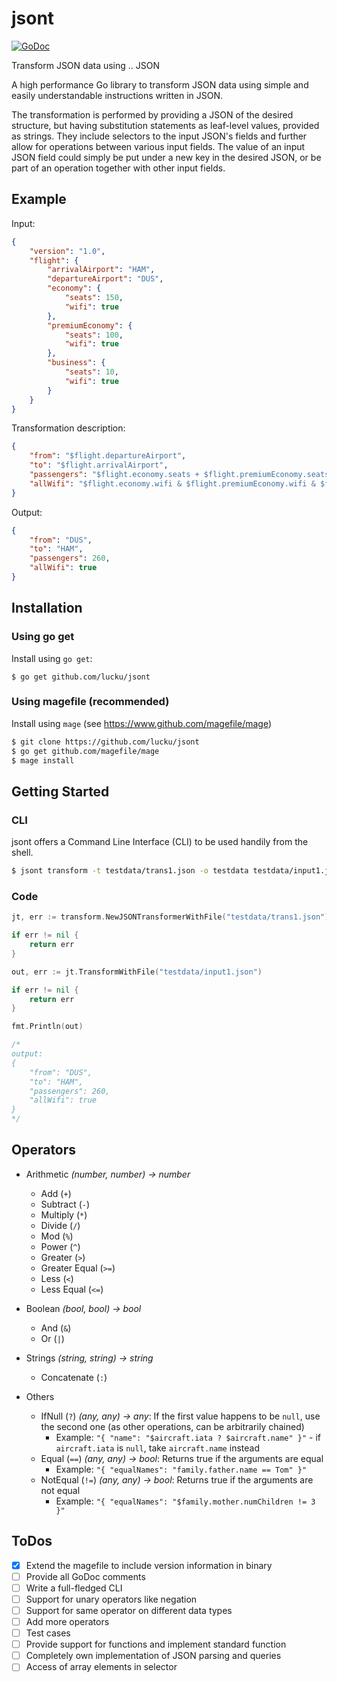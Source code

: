 # jsont
[![GoDoc](https://godoc.org/github.com/lucku/jsont?status.svg)](https://godoc.org/github.com/lucku/jsont)

Transform JSON data using .. JSON

A high performance Go library to transform JSON data using simple and easily understandable instructions written in JSON.

The transformation is performed by providing a JSON of the desired structure, but having substitution statements as leaf-level values, provided as strings. They include selectors to the input JSON's fields and further allow for operations between various
input fields. The value of an input JSON field could simply be put under a new key in the desired JSON, or be part of an operation together with other input fields.

## Example

Input:
```json
{
    "version": "1.0",
    "flight": {
        "arrivalAirport": "HAM",
        "departureAirport": "DUS",
        "economy": {
            "seats": 150,
            "wifi": true
        },
        "premiumEconomy": {
            "seats": 100,
            "wifi": true
        },
        "business": {
            "seats": 10,
            "wifi": true
        }
    }
}
```

Transformation description:
```json
{
    "from": "$flight.departureAirport",
    "to": "$flight.arrivalAirport",
    "passengers": "$flight.economy.seats + $flight.premiumEconomy.seats + $flight.business.seats",
    "allWifi": "$flight.economy.wifi & $flight.premiumEconomy.wifi & $flight.business.wifi"
}
```

Output:
```json
{
    "from": "DUS",
    "to": "HAM",
    "passengers": 260,
    "allWifi": true
}
```

## Installation

### Using go get

Install using `go get`:

```
$ go get github.com/lucku/jsont
```

### Using magefile (recommended)

Install using `mage` (see https://www.github.com/magefile/mage)

```bash
$ git clone https://github.com/lucku/jsont
$ go get github.com/magefile/mage
$ mage install
```

## Getting Started

### CLI

jsont offers a Command Line Interface (CLI) to be used handily from the shell.

```bash
$ jsont transform -t testdata/trans1.json -o testdata testdata/input1.json
```

### Code

```go
jt, err := transform.NewJSONTransformerWithFile("testdata/trans1.json")

if err != nil {
    return err
}

out, err := jt.TransformWithFile("testdata/input1.json")

if err != nil {
    return err
}

fmt.Println(out)

/* 
output: 
{
    "from": "DUS",
    "to": "HAM",
    "passengers": 260,
    "allWifi": true
}
*/
```

## Operators

- Arithmetic *(number, number) -> number*
  - Add (`+`)
  - Subtract (`-`)
  - Multiply (`*`)
  - Divide (`/`)
  - Mod (`%`)
  - Power (`^`)
  - Greater (`>`)
  - Greater Equal (`>=`)
  - Less (`<`)
  - Less Equal (`<=`)

- Boolean *(bool, bool) -> bool*
  - And (`&`)
  - Or (`|`)

- Strings *(string, string) -> string*
  - Concatenate (`:`)

- Others
  - IfNull (`?`) *(any, any) -> any*: If the first value happens to be `null`, use the second one (as other operations, can be arbitrarily chained)
    - Example: `"{ "name": "$aircraft.iata ? $aircraft.name" }"` - if `aircraft.iata` is `null`, take `aircraft.name` instead
  - Equal (`==`) *(any, any) -> bool*: Returns true if the arguments are equal
    - Example: `"{ "equalNames": "family.father.name == Tom" }"`
  - NotEqual (`!=`) *(any, any) -> bool*: Returns true if the arguments are not equal
    - Example: `"{ "equalNames": "$family.mother.numChildren != 3 }"`

## ToDos

- [x] Extend the magefile to include version information in binary
- [ ] Provide all GoDoc comments
- [ ] Write a full-fledged CLI
- [ ] Support for unary operators like negation
- [ ] Support for same operator on different data types
- [ ] Add more operators
- [ ] Test cases
- [ ] Provide support for functions and implement standard function
- [ ] Completely own implementation of JSON parsing and queries
- [ ] Access of array elements in selector